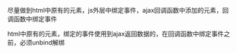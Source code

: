 尽量做到html中原有的元素，js外层中绑定事件，ajax回调函数中添加的元素，回调函数中绑定事件



html中原有的元素，绑定的事件使用到ajax返回数据的，在回调函数中绑定事件之前，必须unbind解绑